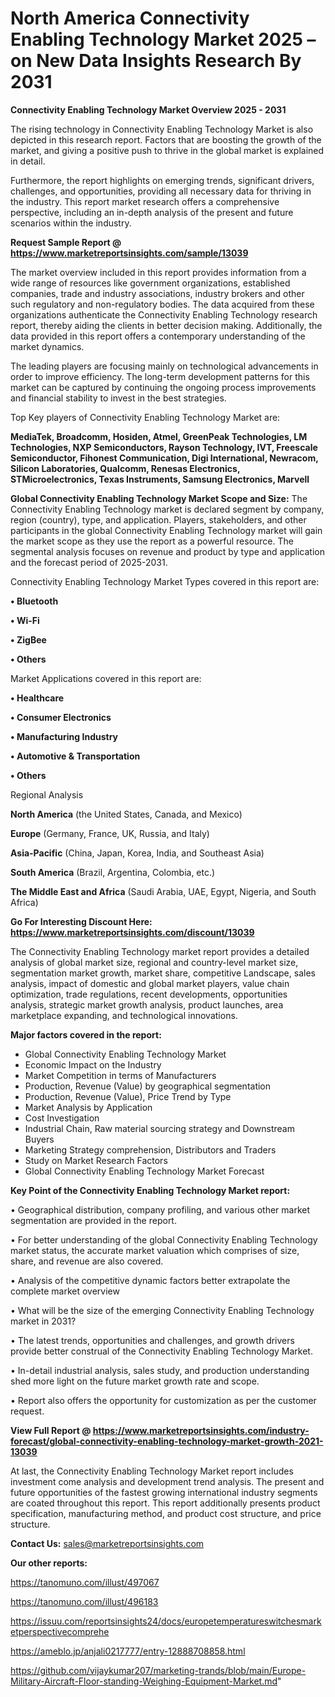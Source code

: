 # North America Connectivity Enabling Technology Market 2025 – on New Data Insights Research By 2031

<Strong> Connectivity Enabling Technology Market Overview 2025 - 2031</strong>

The rising technology in Connectivity Enabling Technology Market is also depicted in this research report. Factors that are boosting the growth of the market, and giving a positive push to thrive in the global market is explained in detail.

Furthermore, the report highlights on emerging trends, significant drivers, challenges, and opportunities, providing all necessary data for thriving in the industry. This report market research offers a comprehensive perspective, including an in-depth analysis of the present and future scenarios within the industry.

<strong>Request Sample Report @ <a href=https://www.marketreportsinsights.com/sample/13039>https://www.marketreportsinsights.com/sample/13039</a></strong>

The market overview included in this report provides information from a wide range of resources like government organizations, established companies, trade and industry associations, industry brokers and other such regulatory and non-regulatory bodies. The data acquired from these organizations authenticate the Connectivity Enabling Technology research report, thereby aiding the clients in better decision making. Additionally, the data provided in this report offers a contemporary understanding of the market dynamics.

The leading players are focusing mainly on technological advancements in order to improve efficiency. The long-term development patterns for this market can be captured by continuing the ongoing process improvements and financial stability to invest in the best strategies.

Top Key players of Connectivity Enabling Technology Market are:

<strong>MediaTek, Broadcomm, Hosiden, Atmel, GreenPeak Technologies, LM Technologies, NXP Semiconductors, Rayson Technology, IVT, Freescale Semiconductor, Fihonest Communication, Digi International, Newracom, Silicon Laboratories, Qualcomm, Renesas Electronics, STMicroelectronics, Texas Instruments, Samsung Electronics, Marvell</strong>

<strong><b>Global Connectivity Enabling Technology Market Scope and Size:</b></strong>
The Connectivity Enabling Technology market is declared segment by company, region (country), type, and application. Players, stakeholders, and other participants in the global Connectivity Enabling Technology market will gain the market scope as they use the report as a powerful resource. The segmental analysis focuses on revenue and product by type and application and the forecast period of 2025-2031.

Connectivity Enabling Technology Market Types covered in this report are:

<strong>• Bluetooth

• Wi-Fi

• ZigBee

• Others</strong>

Market Applications covered in this report are:

<strong>• Healthcare

• Consumer Electronics

• Manufacturing Industry

• Automotive & Transportation

• Others</strong> 

Regional Analysis

<strong>North America</strong> (the United States, Canada, and Mexico)

<strong>Europe</strong> (Germany, France, UK, Russia, and Italy)

<strong>Asia-Pacific</strong> (China, Japan, Korea, India, and Southeast Asia)

<strong>South America</strong> (Brazil, Argentina, Colombia, etc.)

<strong>The Middle East and Africa</strong> (Saudi Arabia, UAE, Egypt, Nigeria, and South Africa)

<strong>Go For Interesting Discount Here: <a href=https://www.marketreportsinsights.com/discount/13039>https://www.marketreportsinsights.com/discount/13039</a></strong>

The Connectivity Enabling Technology market report provides a detailed analysis of global market size, regional and country-level market size, segmentation market growth, market share, competitive Landscape, sales analysis, impact of domestic and global market players, value chain optimization, trade regulations, recent developments, opportunities analysis, strategic market growth analysis, product launches, area marketplace expanding, and technological innovations.

<strong><b>Major factors covered in the report:</b></strong>
<ul>
  <li>Global Connectivity Enabling Technology Market </li>
  <li>Economic Impact on the Industry</li>
  <li>Market Competition in terms of Manufacturers</li>
  <li>Production, Revenue (Value) by geographical segmentation</li>
  <li>Production, Revenue (Value), Price Trend by Type</li>
  <li>Market Analysis by Application</li>
  <li>Cost Investigation</li>
  <li>Industrial Chain, Raw material sourcing strategy and Downstream Buyers</li>
  <li>Marketing Strategy comprehension, Distributors and Traders</li>
  <li>Study on Market Research Factors</li>
  <li>Global Connectivity Enabling Technology Market Forecast</li>
</ul>

<strong><b>Key Point of the Connectivity Enabling Technology Market report:</b></strong>

• Geographical distribution, company profiling, and various other market segmentation are provided in the report.

• For better understanding of the global Connectivity Enabling Technology market status, the accurate market valuation which comprises of size, share, and revenue are also covered.

• Analysis of the competitive dynamic factors better extrapolate the complete market overview

• What will be the size of the emerging Connectivity Enabling Technology market in 2031?

• The latest trends, opportunities and challenges, and growth drivers provide better construal of the Connectivity Enabling Technology Market.

• In-detail industrial analysis, sales study, and production understanding shed more light on the future market growth rate and scope.

• Report also offers the opportunity for customization as per the customer request.

<strong><b>View Full Report @ <a href=https://www.marketreportsinsights.com/industry-forecast/global-connectivity-enabling-technology-market-growth-2021-13039>https://www.marketreportsinsights.com/industry-forecast/global-connectivity-enabling-technology-market-growth-2021-13039</a></b></strong>


At last, the Connectivity Enabling Technology Market report includes investment come analysis and development trend analysis. The present and future opportunities of the fastest growing international industry segments are coated throughout this report. This report additionally presents product specification, manufacturing method, and product cost structure, and price structure.

<strong>Contact Us:</strong>
sales@marketreportsinsights.com

<strong>Our other reports:</strong>

<a href=https://tanomuno.com/illust/497067>https://tanomuno.com/illust/497067</a>

<a href=https://tanomuno.com/illust/496183>https://tanomuno.com/illust/496183</a>

<a href=https://issuu.com/reportsinsights24/docs/europetemperatureswitchesmarketperspectivecomprehe>https://issuu.com/reportsinsights24/docs/europetemperatureswitchesmarketperspectivecomprehe</a>

<a href=https://ameblo.jp/anjali0217777/entry-12888708858.html>https://ameblo.jp/anjali0217777/entry-12888708858.html</a>

<a href=https://github.com/vijaykumar207/marketing-trands/blob/main/Europe-Military-Aircraft-Floor-standing-Weighing-Equipment-Market.md>https://github.com/vijaykumar207/marketing-trands/blob/main/Europe-Military-Aircraft-Floor-standing-Weighing-Equipment-Market.md</a>"
